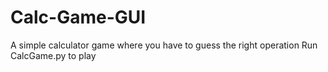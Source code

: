 # Calc-Game-GUI
A simple calculator game where you have to guess the right operation
Run CalcGame.py to play
